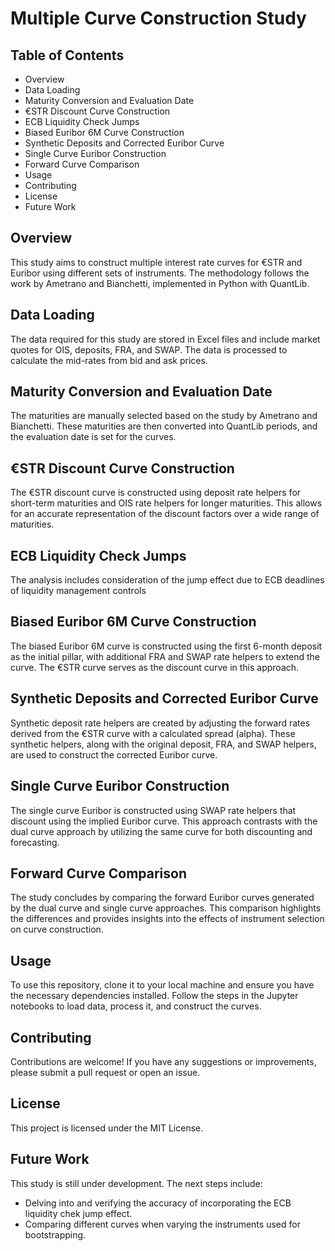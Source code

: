 
# Multiple Curve Construction Study


## Table of Contents
- Overview
- Data Loading
- Maturity Conversion and Evaluation Date
- €STR Discount Curve Construction
- ECB Liquidity Check Jumps
- Biased Euribor 6M Curve Construction
- Synthetic Deposits and Corrected Euribor Curve
- Single Curve Euribor Construction
- Forward Curve Comparison
- Usage
- Contributing
- License
- Future Work

## Overview

This study aims to construct multiple interest rate curves for €STR and Euribor using different sets of instruments.
The methodology follows the work by Ametrano and Bianchetti, implemented in Python with QuantLib.

## Data Loading

The data required for this study are stored in Excel files and include market quotes for OIS, deposits, FRA, and SWAP.
The data is processed to calculate the mid-rates from bid and ask prices.

## Maturity Conversion and Evaluation Date

The maturities are manually selected based on the study by Ametrano and Bianchetti.
These maturities are then converted into QuantLib periods, and the evaluation date is set for the curves.

## €STR Discount Curve Construction

The €STR discount curve is constructed using deposit rate helpers for short-term maturities and OIS rate helpers for longer maturities.
This allows for an accurate representation of the discount factors over a wide range of maturities.

## ECB Liquidity Check Jumps
The analysis includes consideration of the jump effect due to ECB deadlines of liquidity management controls

## Biased Euribor 6M Curve Construction

The biased Euribor 6M curve is constructed using the first 6-month deposit as the initial pillar,
with additional FRA and SWAP rate helpers to extend the curve. The €STR curve serves as the discount curve in this approach.

## Synthetic Deposits and Corrected Euribor Curve

Synthetic deposit rate helpers are created by adjusting the forward rates derived from the €STR curve with a calculated spread (alpha).
These synthetic helpers, along with the original deposit, FRA, and SWAP helpers, are used to construct the corrected Euribor curve.

## Single Curve Euribor Construction

The single curve Euribor is constructed using SWAP rate helpers that discount using the implied Euribor curve.
This approach contrasts with the dual curve approach by utilizing the same curve for both discounting and forecasting.

## Forward Curve Comparison

The study concludes by comparing the forward Euribor curves generated by the dual curve and single curve approaches.
This comparison highlights the differences and provides insights into the effects of instrument selection on curve construction.

## Usage

To use this repository, clone it to your local machine and ensure you have the necessary dependencies installed.
Follow the steps in the Jupyter notebooks to load data, process it, and construct the curves.

## Contributing

Contributions are welcome! If you have any suggestions or improvements, please submit a pull request or open an issue.

## License

This project is licensed under the MIT License.

## Future Work

This study is still under development. The next steps include:

- Delving into and verifying the accuracy of incorporating the ECB liquidity chek jump effect.
- Comparing different curves when varying the instruments used for bootstrapping.
